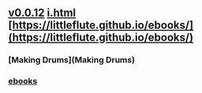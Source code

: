 ## [v0.0.12](https://github.com/littleflute/ebooks/edit/master/README.md) [i.html](i.html) [https://littleflute.github.io/ebooks/](https://littleflute.github.io/ebooks/)
### [Making Drums](Making Drums)
### [ebooks](https://github.com/littleflute/ebooks1) 
